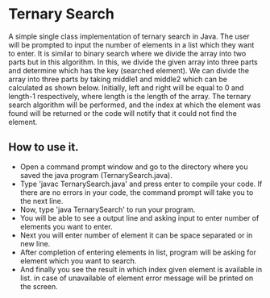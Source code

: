 # Ternary Search

A simple single class implementation of ternary search in Java. The user will be prompted to input the number of elements in a list which they want to enter. It is similar to binary search where we divide the array into two parts but in this algorithm. In this, we divide the given array into three parts and determine which has the key (searched element). We can divide the array into three parts by taking middle1 and middle2 which can be calculated as shown below. Initially, left and right will be equal to 0 and length-1 respectively, where length is the length of the array. The ternary search algorithm will be performed, and the index at which the element was found will be returned or the code will notify that it could not find the element.

## How to use it.
* Open a command prompt window and go to the directory where you saved the java program (TernarySearch.java).
* Type 'javac TernarySearch.java' and press enter to compile your code. If there are no errors in your code, the command prompt will take you to the next line.
* Now, type 'java TernarySearch' to run your program.
* You will be able to see a output line and asking input to enter number of elements you want to enter.
* Next you will enter number of element it can be space separated or in new line.
* After completion of entering elements in list, program will be asking for element which you want to search.
* And finally you see the result in which index given element is available in list. in case of unavailable of element error message will be printed on the screen.
